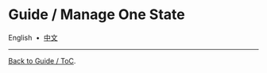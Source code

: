 # Guide / Manage One State

English &nbsp;•&nbsp; [中文](./57934f5.zh-Hans.md)

---

[Back to Guide / ToC](./README.md).
